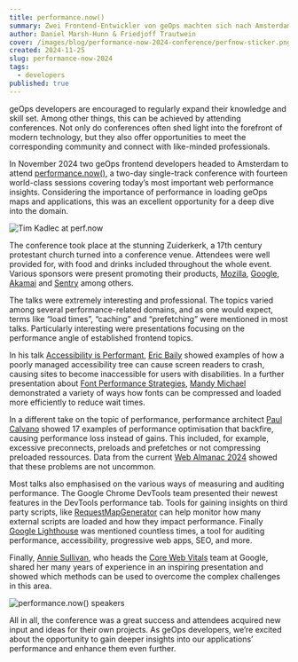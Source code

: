 ```yaml
---
title: performance.now()
summary: Zwei Frontend-Entwickler von geOps machten sich nach Amsterdam auf, um an der performance.now() teilzunehmen, einer zweitägigen Konferenz mit vierzehn erstklassigen Sessions, die die wichtigsten Erkenntnisse zur Web-Performance von heute behandeln. 
author: Daniel Marsh-Hunn & Friedjoff Trautwein
cover: /images/blog/performance-now-2024-conference/perfnow-sticker.png
created: 2024-11-25
slug: performance-now-2024
tags:
  - developers
published: true
---
```

geOps developers are encouraged to regularly expand their knowledge and skill set. Among other things, this can be achieved by attending conferences. Not only do conferences often shed light into the forefront of modern technology, but they also offer opportunities to meet the corresponding community and connect with like-minded professionals.

In November 2024 two geOps frontend developers headed to Amsterdam to attend [performance.now()](https://perfnow.nl/), a two-day single-track conference with fourteen world-class sessions covering today’s most important web performance insights. Considering the importance of performance in loading geOps maps and applications, this was an excellent opportunity for a deep dive into the domain.

![Tim Kadlec at perf.now](/images/blog/performance-now-2024-conference/perfnow-2024-kadlec.png "Tim Kadlec at perf.now")

The conference took place at the stunning Zuiderkerk, a 17th century protestant church turned into a conference venue. Attendees were well provided for, with food and drinks included throughout the whole event. Various sponsors were present promoting their products, [Mozilla](https://www.mozilla.org/), [Google](https://www.google.com/), [Akamai](https://www.akamai.com/) and [Sentry](https://sentry.io/) among others.

The talks were extremely interesting and professional. The topics varied among several performance-related domains, and as one would expect, terms like “load times”, “caching” and “prefetching” were mentioned in most talks. Particularly interesting were presentations focusing on the performance angle of established frontend topics.

In his talk [Accessibility is Performant](https://perfnow.nl/speakers#eric), [Eric Baily](https://social.ericwbailey.website/@eric) showed examples of how a poorly managed accessibility tree can cause screen readers to crash, causing sites to become inaccessible for users with disabilities. In a further presentation about [Font Performance Strategies](https://perfnow.nl/speakers#mandy), [Mandy Michael](https://front-end.social/@mandymichael) demonstrated a variety of ways how fonts can be compressed and loaded more efficiently to reduce wait times.

In a different take on the topic of performance, performance architect [Paul Calvano](https://webperf.social/@paulcalvano) showed 17 examples of performance optimisation that backfire, causing performance loss instead of gains. This included, for example, excessive preconnects, preloads and prefetches or not compressing preloaded ressources. Data from the current [Web Almanac 2024](https://almanac.httparchive.org/en/2024/) showed that these problems are not uncommon.

Most talks also emphasised on the various ways of measuring and auditing performance. The Google Chrome DevTools team presented their newest features in the DevTools performance tab. Tools for gaining insights on third party scripts, like [RequestMapGenerator](https://requestmap.webperf.tools/) can help monitor how many external scripts are loaded and how they impact performance. Finally [Google Lighthouse](https://developer.chrome.com/docs/lighthouse/overview) was mentioned countless times, a tool for auditing performance, accessibility, progressive web apps, SEO, and more.

Finally, [Annie Sullivan](https://www.linkedin.com/in/anniesullie/), who heads the [Core Web Vitals](https://web.dev/explore/learn-core-web-vitals) team at Google, shared her many years of experience in an inspiring presentation and showed which methods can be used to overcome the complex challenges in this area.

![performance.now() speakers](/images/blog/performance-now-2024-conference/perf-now-speakers.jpg "performance.now speakers")

All in all, the conference was a great success and attendees acquired new input and ideas for their own projects. As geOps developers, we’re excited about the opportunity to gain deeper insights into our applications’ performance and enhance them even further.


